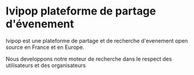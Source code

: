 <h1>Ivipop plateforme de partage d'évenement</h1>

<p>Ivipop est une plateforme de partage et de recherche d'evenement open source en France et en Europe.</p>
<p>Nous developpons notre moteur de recherche dans le respect des utilisateurs et des organisateurs</p>

